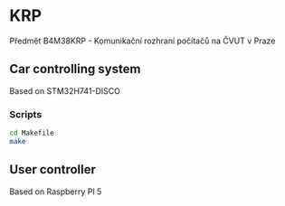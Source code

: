 # KRP

Předmět B4M38KRP - Komunikační rozhraní počítačů na ČVUT v Praze


## Car controlling system

Based on STM32H741-DISCO


### Scripts

```sh
cd Makefile
make
```

## User controller

Based on Raspberry PI 5
